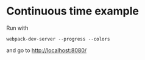 # Continuous time example

Run with

```
webpack-dev-server --progress --colors
```

and go to [http://localhost:8080/](http://localhost:8080/)
